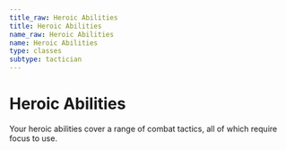 ```yaml
---
title_raw: Heroic Abilities
title: Heroic Abilities
name_raw: Heroic Abilities
name: Heroic Abilities
type: classes
subtype: tactician
---
```


# Heroic Abilities

Your heroic abilities cover a range of combat tactics, all of which require focus to use.

